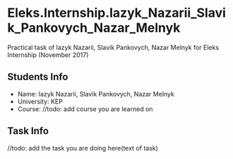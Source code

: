 # Eleks.Internship.Iazyk_Nazarii_Slavik_Pankovych_Nazar_Melnyk
Practical task of Iazyk Nazarii, Slavik Pankovych, Nazar Melnyk for Eleks Internship (November 2017)
## Students Info
* Name: Iazyk Nazarii, Slavik Pankovych, Nazar Melnyk
* University: KEP
* Course: //todo: add course you are learned on
## Task Info
//todo: add the task you are doing here(text of task)